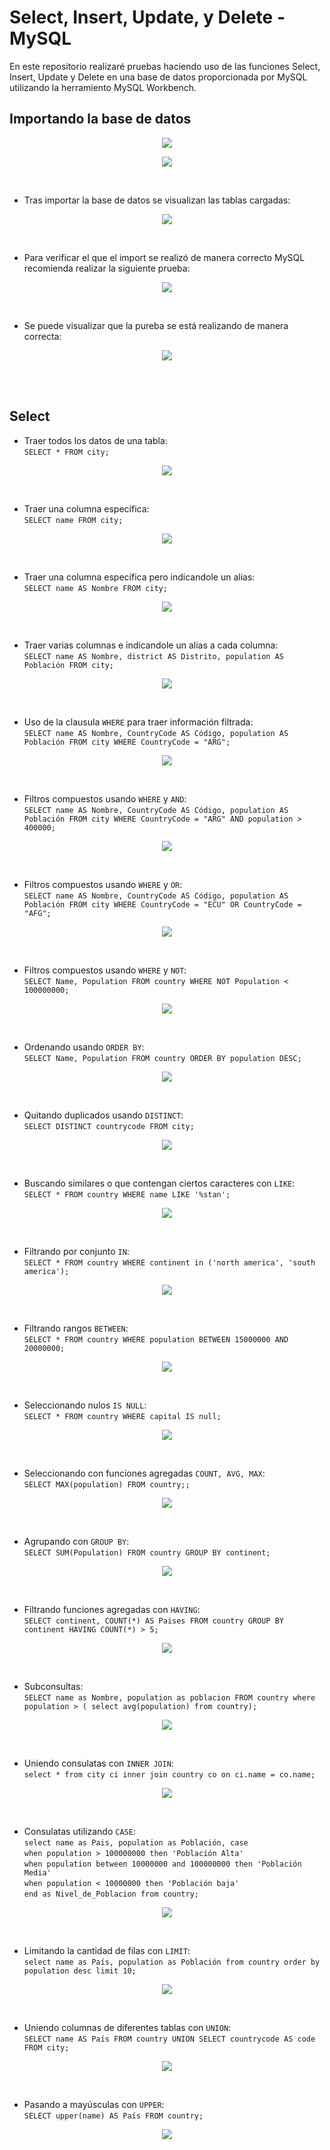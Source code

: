 # Select, Insert, Update, y Delete - MySQL
En este repositorio realizaré pruebas haciendo uso de las funciones Select, Insert, Update y Delete en una base de datos proporcionada por MySQL utilizando la herramiento MySQL Workbench.

## Importando la base de datos


<p align="center">
	<img src="https://raw.githubusercontent.com/WilliamLopez663/Select-Insert-Update-y-Delete---MySQL/main/assets/images/importar-basededatos1.PNG">
</p>
<p align="center">
	<img src="https://raw.githubusercontent.com/WilliamLopez663/Select-Insert-Update-y-Delete---MySQL/main/assets/images/importar-basededatos2.PNG">
</p>
<br>

- Tras importar la base de datos se visualizan las tablas cargadas:
<p align="center">
	<img src="https://raw.githubusercontent.com/WilliamLopez663/Select-Insert-Update-y-Delete---MySQL/main/assets/images/importar-basededatos3.PNG">
</p>
<br>

- Para verificar el que el import se realizó de manera correcto MySQL recomienda realizar la siguiente prueba:
<p align="center">
	<img src="https://raw.githubusercontent.com/WilliamLopez663/Select-Insert-Update-y-Delete---MySQL/main/assets/images/prueba1-import.PNG">
</p>
<br>

- Se puede visualizar que la pureba se está realizando de manera correcta:

<p align="center">
	<img src="https://raw.githubusercontent.com/WilliamLopez663/Select-Insert-Update-y-Delete---MySQL/main/assets/images/prueba2-import.PNG">
</p>
<br><br>

## Select
- Traer todos los datos de una tabla:  
  `SELECT * FROM city;`  
<p align="center">
	<img src="https://raw.githubusercontent.com/WilliamLopez663/Select-Insert-Update-y-Delete---MySQL/main/assets/images/select-toda-la-tabla.PNG">
</p>
<br>

- Traer una columna específica:  
  `SELECT name FROM city;`  
<p align="center">
	<img src="https://raw.githubusercontent.com/WilliamLopez663/Select-Insert-Update-y-Delete---MySQL/main/assets/images/select-columna-especifica.PNG">
</p>
<br>

- Traer una columna específica pero indicandole un alias:  
  `SELECT name AS Nombre FROM city;`  
<p align="center">
	<img src="https://raw.githubusercontent.com/WilliamLopez663/Select-Insert-Update-y-Delete---MySQL/main/assets/images/select-columna-especifica-alias.PNG">
</p>
<br>

- Traer varias columnas e indicandole un alias a cada columna:  
  `SELECT name AS Nombre, district AS Distrito, population AS Población FROM city;`  
<p align="center">
	<img src="https://raw.githubusercontent.com/WilliamLopez663/Select-Insert-Update-y-Delete---MySQL/main/assets/images/select-columnas-alias.PNG">
</p>
<br>

- Uso de la clausula `WHERE` para traer información filtrada:  
  `SELECT name AS Nombre, CountryCode AS Código, population AS Población FROM city WHERE CountryCode = "ARG";`  
<p align="center">
	<img src="https://raw.githubusercontent.com/WilliamLopez663/Select-Insert-Update-y-Delete---MySQL/main/assets/images/clausula-where.PNG">
</p>
<br>

- Filtros compuestos usando `WHERE` y `AND`:  
  `SELECT name AS Nombre, CountryCode AS Código, population AS Población FROM city WHERE CountryCode = "ARG" AND population > 400000;`  
<p align="center">
	<img src="https://raw.githubusercontent.com/WilliamLopez663/Select-Insert-Update-y-Delete---MySQL/main/assets/images/select-where-and.PNG">
</p>
<br>

- Filtros compuestos usando `WHERE` y `OR`:  
  `SELECT name AS Nombre, CountryCode AS Código, population AS Población FROM city WHERE CountryCode = "ECU" OR CountryCode = "AFG";`  
<p align="center">
	<img src="https://raw.githubusercontent.com/WilliamLopez663/Select-Insert-Update-y-Delete---MySQL/main/assets/images/select-where-or.PNG">
</p>
<br>

- Filtros compuestos usando `WHERE` y `NOT`:  
  `SELECT Name, Population FROM country WHERE NOT Population < 100000000;`  
<p align="center">
	<img src="https://raw.githubusercontent.com/WilliamLopez663/Select-Insert-Update-y-Delete---MySQL/main/assets/images/select-where-not.PNG">
</p>
<br>

- Ordenando usando `ORDER BY`:  
  `SELECT Name, Population FROM country ORDER BY population DESC;`  
<p align="center">
	<img src="https://raw.githubusercontent.com/WilliamLopez663/Select-Insert-Update-y-Delete---MySQL/main/assets/images/select-orderby.PNG">
</p>
<br>


- Quitando duplicados usando  `DISTINCT`:  
  `SELECT DISTINCT countrycode FROM city;`  
<p align="center">
	<img src="https://raw.githubusercontent.com/WilliamLopez663/Select-Insert-Update-y-Delete---MySQL/main/assets/images/select-distinct.PNG">
</p>
<br>

- Buscando similares o que contengan ciertos caracteres con `LIKE`:  
  `SELECT * FROM country WHERE name LIKE '%stan';`  
<p align="center">
	<img src="https://raw.githubusercontent.com/WilliamLopez663/Select-Insert-Update-y-Delete---MySQL/main/assets/images/select-like.PNG">
</p>
<br>

- Filtrando por conjunto `IN`:   
  `SELECT * FROM country WHERE continent in ('north america', 'south america');`  
<p align="center">
	<img src="https://raw.githubusercontent.com/WilliamLopez663/Select-Insert-Update-y-Delete---MySQL/main/assets/images/select-in.PNG">
</p>
<br>

- Filtrando rangos `BETWEEN`:   
  `SELECT * FROM country WHERE population BETWEEN 15000000 AND 20000000;`  
<p align="center">
	<img src="https://raw.githubusercontent.com/WilliamLopez663/Select-Insert-Update-y-Delete---MySQL/main/assets/images/select-between.PNG">
</p>
<br>

- Seleccionando nulos `IS NULL`:   
  `SELECT * FROM country WHERE capital IS null;`  
<p align="center">
	<img src="https://raw.githubusercontent.com/WilliamLopez663/Select-Insert-Update-y-Delete---MySQL/main/assets/images/select-is-null.PNG">
</p>
<br>

- Seleccionando con funciones agregadas `COUNT, AVG, MAX`:   
  `SELECT MAX(population) FROM country;;`  
<p align="center">
	<img src="https://raw.githubusercontent.com/WilliamLopez663/Select-Insert-Update-y-Delete---MySQL/main/assets/images/select-max.PNG">
</p>
<br>

- Agrupando con `GROUP BY`:   
  `SELECT SUM(Population) FROM country GROUP BY continent;`  
<p align="center">
	<img src="https://raw.githubusercontent.com/WilliamLopez663/Select-Insert-Update-y-Delete---MySQL/main/assets/images/select-groupby.PNG">
</p>
<br>

- Filtrando funciones agregadas con `HAVING`:   
  `SELECT continent, COUNT(*) AS Paises FROM country GROUP BY continent HAVING COUNT(*) > 5;`  
<p align="center">
	<img src="https://raw.githubusercontent.com/WilliamLopez663/Select-Insert-Update-y-Delete---MySQL/main/assets/images/select-having.PNG">
</p>
<br>

- Subconsultas:   
  `SELECT name as Nombre, population as poblacion FROM country where population > ( select avg(population) from country);`  
<p align="center">
	<img src="https://raw.githubusercontent.com/WilliamLopez663/Select-Insert-Update-y-Delete---MySQL/main/assets/images/subconsultas-select.PNG">
</p>
<br>

- Uniendo consulatas con `INNER JOIN`:   
  `select * from city ci inner join country co on ci.name = co.name;`  
<p align="center">
	<img src="https://raw.githubusercontent.com/WilliamLopez663/Select-Insert-Update-y-Delete---MySQL/main/assets/images/select-inner-join.PNG">
</p>
<br>

- Consulatas utilizando `CASE`:   
`select name as Pais, population as Población, case`  
`when population > 100000000 then 'Población Alta'`  
`when population between 10000000 and 100000000 then 'Población Media'`  
`when population < 10000000 then 'Población baja'`  
`end as Nivel_de_Poblacion from country;`  
<p align="center">
	<img src="https://raw.githubusercontent.com/WilliamLopez663/Select-Insert-Update-y-Delete---MySQL/main/assets/images/select-case.PNG">
</p>
<br>

- Limitando la cantidad de filas con `LIMIT`:   
  `select name as País, population as Población from country order by population desc limit 10;`  
<p align="center">
	<img src="https://raw.githubusercontent.com/WilliamLopez663/Select-Insert-Update-y-Delete---MySQL/main/assets/images/select-limit.PNG">
</p>
<br>

- Uniendo columnas de diferentes tablas con `UNION`:   
  `SELECT name AS País FROM country UNION SELECT countrycode AS code FROM city;`  
<p align="center">
	<img src="https://raw.githubusercontent.com/WilliamLopez663/Select-Insert-Update-y-Delete---MySQL/main/assets/images/select-union.PNG">
</p>
<br>

- Pasando a mayúsculas con `UPPER`:   
  `SELECT upper(name) AS País FROM country;`  
<p align="center">
	<img src="https://raw.githubusercontent.com/WilliamLopez663/Select-Insert-Update-y-Delete---MySQL/main/assets/images/select-upper.PNG">
</p>
<br>

